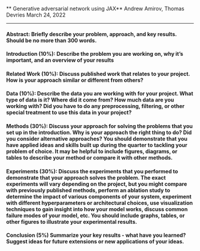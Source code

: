 ** Generative adversarial network using JAX**
Andrew Amirov, Thomas Devries
March 24, 2022

---

#### Abstract: Briefly describe your problem, approach, and key results. Should be no more than 300 words.
    
#### Introduction (10%): Describe the problem you are working on, why it’s important, and an overview of your results
    
####  Related Work (10%): Discuss published work that relates to your project. How is your approach similar or different from others?
    
####  Data (10%): Describe the data you are working with for your project. What type of data is it? Where did it come from? How much data are you working with? Did you have to do any preprocessing, filtering, or other special treatment to use this data in your project?
    
#### Methods (30%): Discuss your approach for solving the problems that you set up in the introduction. Why is your approach the right thing to do? Did you consider alternative approaches? You should demonstrate that you have applied ideas and skills built up during the quarter to tackling your problem of choice. It may be helpful to include figures, diagrams, or tables to describe your method or compare it with other methods.
    
####  Experiments (30%): Discuss the experiments that you performed to demonstrate that your approach solves the problem. The exact experiments will vary depending on the project, but you might compare with previously published methods, perform an ablation study to determine the impact of various components of your system, experiment with different hyperparameters or architectural choices, use visualization techniques to gain insight into how your model works, discuss common failure modes of your model, etc. You should include graphs, tables, or other figures to illustrate your experimental results.
    
#### Conclusion (5%) Summarize your key results - what have you learned? Suggest ideas for future extensions or new applications of your ideas.
